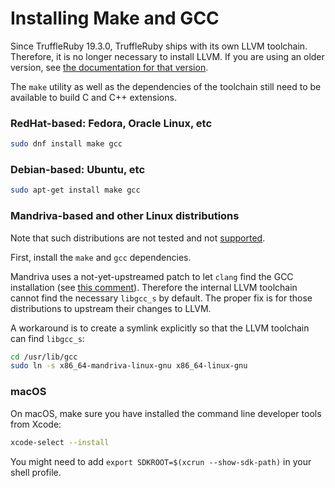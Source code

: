 # Installing Make and GCC

Since TruffleRuby 19.3.0, TruffleRuby ships with its own LLVM toolchain.
Therefore, it is no longer necessary to install LLVM. If you are using an older
version, see [the documentation for that version](https://github.com/oracle/truffleruby/blob/vm-19.2.0/doc/user/installing-llvm.md).

The `make` utility as well as the dependencies of the toolchain still need to be available to build C and C++ extensions.

### RedHat-based: Fedora, Oracle Linux, etc

```bash
sudo dnf install make gcc
```

### Debian-based: Ubuntu, etc

```bash
sudo apt-get install make gcc
```

### Mandriva-based and other Linux distributions

Note that such distributions are not tested and not [supported](../../README.md#system-compatibility).

First, install the `make` and `gcc` dependencies.

Mandriva uses a not-yet-upstreamed patch to let `clang` find the GCC installation
(see [this comment](https://github.com/oracle/truffleruby/issues/2009#issuecomment-630019082)).
Therefore the internal LLVM toolchain cannot find the necessary `libgcc_s` by default.
The proper fix is for those distributions to upstream their changes to LLVM.

A workaround is to create a symlink explicitly so that the LLVM toolchain can find `libgcc_s`:
```bash
cd /usr/lib/gcc
sudo ln -s x86_64-mandriva-linux-gnu x86_64-linux-gnu
```

### macOS

On macOS, make sure you have installed the command line developer tools from Xcode:

```bash
xcode-select --install
```

You might need to add `export SDKROOT=$(xcrun --show-sdk-path)` in your shell profile.
